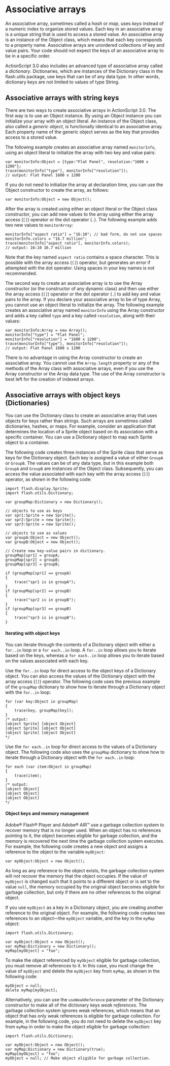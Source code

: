 # Associative arrays

An associative array, sometimes called a _hash_ or _map_, uses _keys_ instead of
a numeric index to organize stored values. Each key in an associative array is a
unique string that is used to access a stored value. An associative array is an
instance of the Object class, which means that each key corresponds to a
property name. Associative arrays are unordered collections of key and value
pairs. Your code should not expect the keys of an associative array to be in a
specific order.

ActionScript 3.0 also includes an advanced type of associative array called a
_dictionary_. Dictionaries, which are instances of the Dictionary class in the
flash.utils package, use keys that can be of any data type. In other words,
dictionary keys are not limited to values of type String.

## Associative arrays with string keys

There are two ways to create associative arrays in ActionScript 3.0. The first
way is to use an Object instance. By using an Object instance you can initialize
your array with an object literal. An instance of the Object class, also called
a _generic object_, is functionally identical to an associative array. Each
property name of the generic object serves as the key that provides access to a
stored value.

The following example creates an associative array named `monitorInfo`, using an
object literal to initialize the array with two key and value pairs:

    var monitorInfo:Object = {type:"Flat Panel", resolution:"1600 x 1200"};
    trace(monitorInfo["type"], monitorInfo["resolution"]);
    // output: Flat Panel 1600 x 1200

If you do not need to initialize the array at declaration time, you can use the
Object constructor to create the array, as follows:

    var monitorInfo:Object = new Object();

After the array is created using either an object literal or the Object class
constructor, you can add new values to the array using either the array access
(`[]`) operator or the dot operator (`.`). The following example adds two new
values to `monitorArray`:

    monitorInfo["aspect ratio"] = "16:10"; // bad form, do not use spaces
    monitorInfo.colors = "16.7 million";
    trace(monitorInfo["aspect ratio"], monitorInfo.colors);
    // output: 16:10 16.7 million

Note that the key named `aspect ratio` contains a space character. This is
possible with the array access (`[]`) operator, but generates an error if
attempted with the dot operator. Using spaces in your key names is not
recommended.

The second way to create an associative array is to use the Array constructor
(or the constructor of any dynamic class) and then use either the array access
(`[]`) operator or the dot operator (`.`) to add key and value pairs to the
array. If you declare your associative array to be of type Array, you cannot use
an object literal to initialize the array. The following example creates an
associative array named `monitorInfo` using the Array constructor and adds a key
called `type` and a key called `resolution`, along with their values:

    var monitorInfo:Array = new Array();
    monitorInfo["type"] = "Flat Panel";
    monitorInfo["resolution"] = "1600 x 1200";
    trace(monitorInfo["type"], monitorInfo["resolution"]);
    // output: Flat Panel 1600 x 1200

There is no advantage in using the Array constructor to create an associative
array. You cannot use the `Array.length` property or any of the methods of the
Array class with associative arrays, even if you use the Array constructor or
the Array data type. The use of the Array constructor is best left for the
creation of indexed arrays.

## Associative arrays with object keys (Dictionaries)

You can use the Dictionary class to create an associative array that uses
objects for keys rather than strings. Such arrays are sometimes called
dictionaries, hashes, or maps. For example, consider an application that
determines the location of a Sprite object based on its association with a
specific container. You can use a Dictionary object to map each Sprite object to
a container.

The following code creates three instances of the Sprite class that serve as
keys for the Dictionary object. Each key is assigned a value of either `GroupA`
or `GroupB`. The values can be of any data type, but in this example both
`GroupA` and `GroupB` are instances of the Object class. Subsequently, you can
access the value associated with each key with the array access (`[]`) operator,
as shown in the following code:

    import flash.display.Sprite;
    import flash.utils.Dictionary;

    var groupMap:Dictionary = new Dictionary();

    // objects to use as keys
    var spr1:Sprite = new Sprite();
    var spr2:Sprite = new Sprite();
    var spr3:Sprite = new Sprite();

    // objects to use as values
    var groupA:Object = new Object();
    var groupB:Object = new Object();

    // Create new key-value pairs in dictionary.
    groupMap[spr1] = groupA;
    groupMap[spr2] = groupB;
    groupMap[spr3] = groupB;

    if (groupMap[spr1] == groupA)
    {
        trace("spr1 is in groupA");
    }
    if (groupMap[spr2] == groupB)
    {
        trace("spr2 is in groupB");
    }
    if (groupMap[spr3] == groupB)
    {
        trace("spr3 is in groupB");
    }

#### Iterating with object keys

You can iterate through the contents of a Dictionary object with either a
`for..in` loop or a `for each..in` loop. A `for..in` loop allows you to iterate
based on the keys, whereas a `for each..in` loop allows you to iterate based on
the values associated with each key.

Use the `for..in` loop for direct access to the object keys of a Dictionary
object. You can also access the values of the Dictionary object with the array
access (`[]`) operator. The following code uses the previous example of the
`groupMap` dictionary to show how to iterate through a Dictionary object with
the `for..in` loop:

    for (var key:Object in groupMap)
    {
        trace(key, groupMap[key]);
    }
    /* output:
    [object Sprite] [object Object]
    [object Sprite] [object Object]
    [object Sprite] [object Object]
    */

Use the `for each..in` loop for direct access to the values of a Dictionary
object. The following code also uses the `groupMap` dictionary to show how to
iterate through a Dictionary object with the `for each..in` loop:

    for each (var item:Object in groupMap)
    {
        trace(item);
    }
    /* output:
    [object Object]
    [object Object]
    [object Object]
    */

#### Object keys and memory management

Adobe® Flash® Player and Adobe® AIR™ use a garbage collection system to recover
memory that is no longer used. When an object has no references pointing to it,
the object becomes eligible for garbage collection, and the memory is recovered
the next time the garbage collection system executes. For example, the following
code creates a new object and assigns a reference to the object to the variable
`myObject`:

    var myObject:Object = new Object();

As long as any reference to the object exists, the garbage collection system
will not recover the memory that the object occupies. If the value of `myObject`
is changed such that it points to a different object or is set to the value
`null`, the memory occupied by the original object becomes eligible for garbage
collection, but only if there are no other references to the original object.

If you use `myObject` as a key in a Dictionary object, you are creating another
reference to the original object. For example, the following code creates two
references to an object—the `myObject` variable, and the key in the `myMap`
object:

    import flash.utils.Dictionary;

    var myObject:Object = new Object();
    var myMap:Dictionary = new Dictionary();
    myMap[myObject] = "foo";

To make the object referenced by `myObject` eligible for garbage collection, you
must remove all references to it. In this case, you must change the value of
`myObject` and delete the `myObject` key from `myMap`, as shown in the following
code:

    myObject = null;
    delete myMap[myObject];

Alternatively, you can use the `useWeakReference` parameter of the Dictionary
constructor to make all of the dictionary keys _weak references_. The garbage
collection system ignores weak references, which means that an object that has
only weak references is eligible for garbage collection. For example, in the
following code, you do not need to delete the `myObject` key from `myMap` in
order to make the object eligible for garbage collection:

    import flash.utils.Dictionary;

    var myObject:Object = new Object();
    var myMap:Dictionary = new Dictionary(true);
    myMap[myObject] = "foo";
    myObject = null; // Make object eligible for garbage collection.
